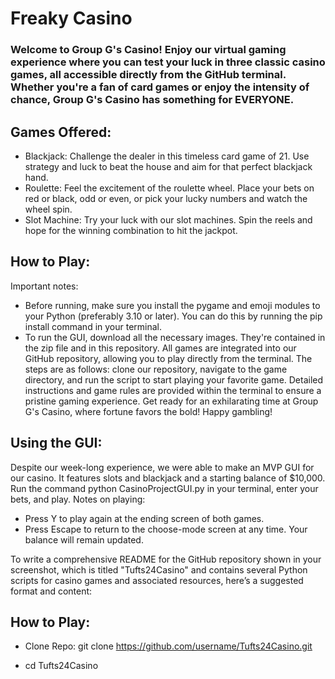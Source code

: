 # Freaky Casino
### Welcome to Group G's Casino! Enjoy our virtual gaming experience where you can test your luck in three classic casino games, all accessible directly from the GitHub terminal. Whether you're a fan of card games or enjoy the intensity of chance, Group G's Casino has something for EVERYONE.
## Games Offered:
* Blackjack: Challenge the dealer in this timeless card game of 21. Use strategy and luck to beat the house and aim for that perfect blackjack hand.
* Roulette: Feel the excitement of the roulette wheel. Place your bets on red or black, odd or even, or pick your lucky numbers and watch the wheel spin.
* Slot Machine: Try your luck with our slot machines. Spin the reels and hope for the winning combination to hit the jackpot.
## How to Play:
Important notes:
* Before running, make sure you install the pygame and emoji modules to your Python (preferably 3.10 or later). You can do this by running the pip install command in your terminal.
* To run the GUI, download all the necessary images. They're contained in the zip file and in this repository. 
All games are integrated into our GitHub repository, allowing you to play directly from the terminal. The steps are as follows: clone our repository, navigate to the game directory, and run the script to start playing your favorite game. Detailed instructions and game rules are provided within the terminal to ensure a pristine gaming experience.
Get ready for an exhilarating time at Group G's Casino, where fortune favors the bold! Happy gambling!
## Using the GUI:
Despite our week-long experience, we were able to make an MVP GUI for our casino. It features slots and blackjack and a starting balance of $10,000. Run the command python CasinoProjectGUI.py in your terminal, enter your bets, and play. 
Notes on playing:
* Press Y to play again at the ending screen of both games.
* Press Escape to return to the choose-mode screen at any time. Your balance will remain updated.

To write a comprehensive README for the GitHub repository shown in your screenshot, which is titled "Tufts24Casino" and contains several Python scripts for casino games and associated resources, here’s a suggested format and content:

## How to Play:

* Clone Repo: git clone https://github.com/username/Tufts24Casino.git

* cd Tufts24Casino
